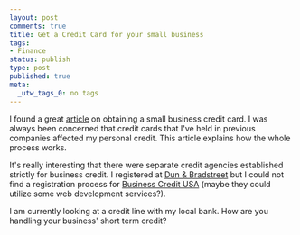 ```yaml
--- 
layout: post
comments: true
title: Get a Credit Card for your small business
tags: 
- Finance
status: publish
type: post
published: true
meta: 
  _utw_tags_0: no tags
---
```

I found a great <a href="http://www.smartmoney.com/consumer/index.cfm?story=smallbizcards">article</a> on obtaining a small business credit card. I was always been concerned that credit cards that I've held in previous companies affected my personal credit. This article explains how the whole process works.

It's really interesting that there were separate credit agencies established strictly for business credit. I registered at <a href="http://www.dnb.com/us/">Dun & Bradstreet</a> but I could not find a registration process for <a href="http://www.businesscreditusa.com/">Business Credit USA</a> (maybe they could utilize some web development services?).

I am currently looking at a credit line with my local bank. How are you handling your business' short term credit?
